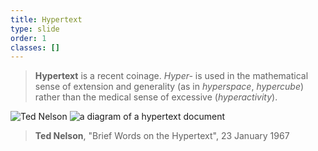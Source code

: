 ```yaml
---
title: Hypertext
type: slide
order: 1
classes: []
---
```


>**Hypertext** is a recent coinage. *Hyper-* is used in the mathematical sense of extension and generality (as in *hyperspace*, *hypercube*) rather than the medical sense of excessive (*hyperactivity*).

![Ted Nelson](images/ted-nelson.jpg)
![a diagram of a hypertext document](images/hypertext.svg)

>**Ted Nelson**, "Brief Words on the Hypertext", 23 January 1967